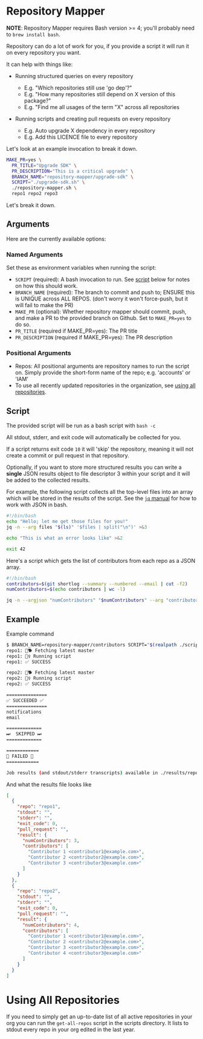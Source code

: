 # Repository Mapper

**NOTE**: Repository Mapper requires Bash version >= 4; you'll probably need to `brew install bash`.

Repository can do a lot of work for you, if you provide a script it will run it on every repository you want.

It can help with things like:

* Running structured queries on every repository
  - E.g. "Which repositories still use 'go dep'?"
  - E.g. "How many repositories still depend on X version of this package?"
  - E.g. "Find me all usages of the term "X" across all repositories

* Running scripts and creating pull requests on every repository
  - E.g. Auto upgrade X dependency in every repository
  - E.g. Add this LICENCE file to every repository

Let's look at an example invocation to break it down.

```bash
MAKE_PR=yes \
  PR_TITLE="Upgrade SDK" \
  PR_DESCRIPTION="This is a critical upgrade" \
  BRANCH_NAME="repository-mapper/upgrade-sdk" \
  SCRIPT="./upgrade-sdk.sh" \
  ./repository-mapper.sh \
  repo1 repo2 repo3
```

Let's break it down.

## Arguments

Here are the currently available options:

### Named Arguments

Set these as environment variables when running the script:

* `SCRIPT` (required): A bash invocation to run. See [script](#script) below for notes on how this should work.
* `BRANCH_NAME` (required): The branch to commit and push to; ENSURE this is UNIQUE across ALL REPOS. (don't worry it won't force-push, but it will fail to make the PR)
* `MAKE_PR` (optional): Whether repository mapper should commit, push, and make a PR to the provided branch on Github. Set to `MAKE_PR=yes` to do so.
* `PR_TITLE` (required if MAKE_PR=yes): The PR title
* `PR_DESCRIPTION` (required if MAKE_PR=yes): The PR description

### Positional Arguments

* Repos: All positional arguments are repository names to run the script on. Simply provide the short-form name of the repo; e.g. 'accounts' or 'IAM'
* To use all recently updated repositories in the organization, see [using all repositories](#all-repositories).

## Script

The provided script will be run as a bash script with `bash -c`

All stdout, stderr, and exit code will automatically be collected for you.

If a script returns exit code `10` it will 'skip' the repository, meaning it will not create a commit or pull request in that repository.

Optionally, if you want to store more structured results you can write a **single** JSON results object to file descriptor 3 within your script and it will be added to the collected results.

For example, the following script collects all the top-level files into an array which will be stored in the results of the script. See the [`jq` manual](https://stedolan.github.io/jq/manual/v1.6/) for how to work with JSON in bash.

```bash
#!/bin/bash
echo "Hello; let me get those files for you!"
jq -n --arg files "$(ls)" '$files | split("\n")' >&3

echo "This is what an error looks like" >&2

exit 42
```

Here's a script which gets the list of contributors from each repo as a JSON array.

```bash
#!/bin/bash
contributors=$(git shortlog --summary --numbered --email | cut -f2)
numContributors=$(echo contributors | wc -l)

jq -n --argjson "numContributors" "$numContributors" --arg "contributors" "$contributors" '{numContributors: $numContributors, contributors: $contributors | split("\n")}' >&3
```

## Example

Example command

```bash
$ BRANCH_NAME=repository-mapper/contributors SCRIPT="$(realpath ./scripts/get-contributors.sh)" ./repository-mapper.sh repo1 repo2
repo1: 🦴🐕 Fetching latest master
repo1: 🏃‍♀️ Running script
repo1: ✅ SUCCESS

repo2: 🦴🐕 Fetching latest master
repo2: 🏃‍♀️ Running script
repo2: ✅ SUCCESS

===============
✅ SUCCEEDED ✅
===============
notifications
email

=============
⏭  SKIPPED ⏭
=============

============
🚨 FAILED 🚨
============

Job results (and stdout/stderr transcripts) available in ./results/repository-mapper/contributors.json
```

And what the results file looks like

```json
[
  {
    "repo": "repo1",
    "stdout": "",
    "stderr": "",
    "exit_code": 0,
    "pull_request": "",
    "result": {
      "numContributors": 3,
      "contributors": [
        "Contributor 1 <contributor1@example.com>",
        "Contributor 2 <contributor2@example.com>",
        "Contributor 3 <contributor3@example.com>"
      ]
    }
  },
  {
    "repo": "repo2",
    "stdout": "",
    "stderr": "",
    "exit_code": 0,
    "pull_request": "",
    "result": {
      "numContributors": 4,
      "contributors": [
        "Contributor 1 <contributor1@example.com>",
        "Contributor 2 <contributor2@example.com>",
        "Contributor 3 <contributor3@example.com>",
        "Contributor 4 <contributor3@example.com>"
      ]
    }
  }
]
```

# Using All Repositories

If you need to simply get an up-to-date list of all active repositories in your org you can run the `get-all-repos` script in the scripts directory. 
It lists to stdout every repo in your org edited in the last year.
